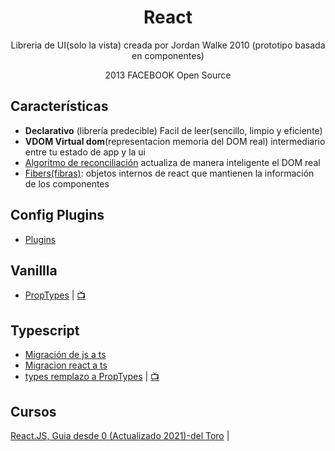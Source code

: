 <h1 align="center">React</h1>

<p align="center">Libreria de UI(solo la vista) creada por Jordan Walke 2010 (prototipo basada en componentes)</p>
<p align="center"> 2013 FACEBOOK Open Source</p>

## Características

- **Declarativo** (librería predecible) Facil de leer(sencillo, limpio y eficiente)
- **VDOM Virtual dom**(representacion memoria del DOM real) intermediario entre tu estado  de app y la ui 
- [Algoritmo de reconciliación](https://www.udemy.com/course/reactjs-guia-desde-0/learn/lecture/24346658?start=265#notes) actualiza de manera inteligente el DOM real
- [Fibers(fibras)](https://www.udemy.com/course/reactjs-guia-desde-0/learn/lecture/24346658?start=348#notes): objetos internos de react que mantienen la información de los componentes

## Config Plugins

- [Plugins](plugins.md)

## Vanillla

- [PropTypes](https://github.com/jhonPariona/react/blob/6b5f65cf6c191b10f9f20e3043f12ea759e2a397/types.tsx#L6) | [📺](https://codesandbox.io/s/proptypes-5z7yc?file=/src/App.js)

## Typescript

- [Migración de js a ts](https://www.typescriptlang.org/docs/handbook/migrating-from-javascript.html)
- [Migracion react a ts](https://github.com/Microsoft/TypeScript-React-Conversion-Guide#typescript-react-conversion-guide)
- [types remplazo a PropTypes](https://github.com/jhonPariona/react/blob/6b5f65cf6c191b10f9f20e3043f12ea759e2a397/types.tsx#L30) | [📺](https://codesandbox.io/s/types-d9hby?file=/src/Application.tsx)


## Cursos

[React.JS, Guia desde 0 (Actualizado 2021)-del Toro](https://www.udemy.com/course/reactjs-guia-desde-0/) |
